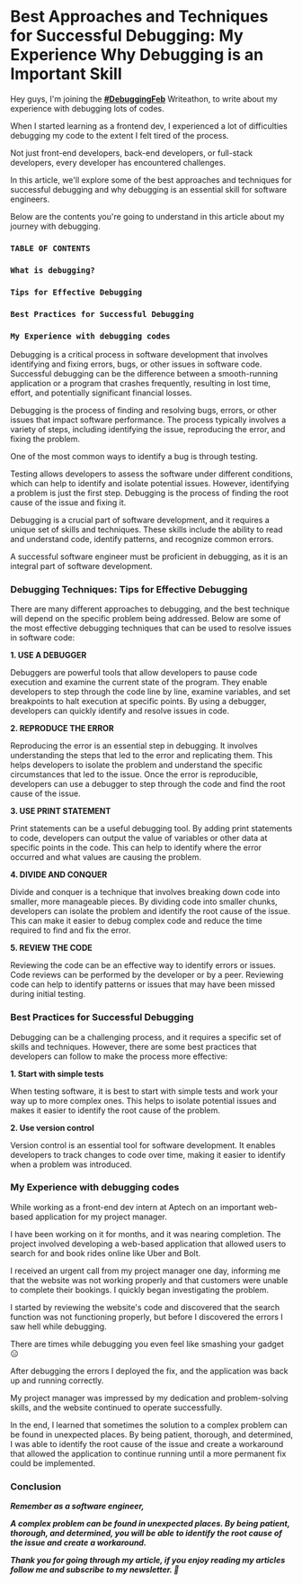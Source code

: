# Best Approaches and Techniques for Successful Debugging: My Experience  Why Debugging is an Important Skill

Hey guys, I'm joining the [**#DebuggingFeb**](https://hashnode.com/n/debuggingfeb) Writeathon, to write about my experience with debugging lots of codes.

When I started learning as a frontend dev, I experienced a lot of difficulties debugging my code to the extent I felt tired of the process.

Not just front-end developers, back-end developers, or full-stack developers, every developer has encountered challenges.

In this article, we'll explore some of the best approaches and techniques for successful debugging and why debugging is an essential skill for software engineers.

Below are the contents you're going to understand in this article about my journey with debugging.

### `TABLE OF CONTENTS`

### `What is debugging?`

### `Tips for Effective Debugging`

### `Best Practices for Successful Debugging`

### `My Experience with debugging codes`

Debugging is a critical process in software development that involves identifying and fixing errors, bugs, or other issues in software code. Successful debugging can be the difference between a smooth-running application or a program that crashes frequently, resulting in lost time, effort, and potentially significant financial losses.

Debugging is the process of finding and resolving bugs, errors, or other issues that impact software performance. The process typically involves a variety of steps, including identifying the issue, reproducing the error, and fixing the problem.

One of the most common ways to identify a bug is through testing.

Testing allows developers to assess the software under different conditions, which can help to identify and isolate potential issues. However, identifying a problem is just the first step. Debugging is the process of finding the root cause of the issue and fixing it.

Debugging is a crucial part of software development, and it requires a unique set of skills and techniques. These skills include the ability to read and understand code, identify patterns, and recognize common errors.

A successful software engineer must be proficient in debugging, as it is an integral part of software development.

### Debugging Techniques: Tips for Effective Debugging

There are many different approaches to debugging, and the best technique will depend on the specific problem being addressed. Below are some of the most effective debugging techniques that can be used to resolve issues in software code:

**1\. USE A DEBUGGER**

Debuggers are powerful tools that allow developers to pause code execution and examine the current state of the program. They enable developers to step through the code line by line, examine variables, and set breakpoints to halt execution at specific points. By using a debugger, developers can quickly identify and resolve issues in code.

**2\. REPRODUCE THE ERROR**

Reproducing the error is an essential step in debugging. It involves understanding the steps that led to the error and replicating them. This helps developers to isolate the problem and understand the specific circumstances that led to the issue. Once the error is reproducible, developers can use a debugger to step through the code and find the root cause of the issue.

**3\. USE PRINT STATEMENT**

Print statements can be a useful debugging tool. By adding print statements to code, developers can output the value of variables or other data at specific points in the code. This can help to identify where the error occurred and what values are causing the problem.

**4\. DIVIDE AND CONQUER**

Divide and conquer is a technique that involves breaking down code into smaller, more manageable pieces. By dividing code into smaller chunks, developers can isolate the problem and identify the root cause of the issue. This can make it easier to debug complex code and reduce the time required to find and fix the error.

**5\. REVIEW THE CODE**

Reviewing the code can be an effective way to identify errors or issues. Code reviews can be performed by the developer or by a peer. Reviewing code can help to identify patterns or issues that may have been missed during initial testing.

### Best Practices for Successful Debugging

Debugging can be a challenging process, and it requires a specific set of skills and techniques. However, there are some best practices that developers can follow to make the process more effective:

**1\. Start with simple tests**

When testing software, it is best to start with simple tests and work your way up to more complex ones. This helps to isolate potential issues and makes it easier to identify the root cause of the problem.

**2\. Use version control**

Version control is an essential tool for software development. It enables developers to track changes to code over time, making it easier to identify when a problem was introduced.

### My Experience with debugging codes

While working as a front-end dev intern at Aptech on an important web-based application for my project manager.

I have been working on it for months, and it was nearing completion. The project involved developing a web-based application that allowed users to search for and book rides online like Uber and Bolt.

I received an urgent call from my project manager one day, informing me that the website was not working properly and that customers were unable to complete their bookings. I quickly began investigating the problem.

I started by reviewing the website's code and discovered that the search function was not functioning properly, but before I discovered the errors I saw hell while debugging.

There are times while debugging you even feel like smashing your gadget 😑

After debugging the errors I deployed the fix, and the application was back up and running correctly.

My project manager was impressed by my dedication and problem-solving skills, and the website continued to operate successfully.

In the end, I learned that sometimes the solution to a complex problem can be found in unexpected places. By being patient, thorough, and determined, I was able to identify the root cause of the issue and create a workaround that allowed the application to continue running until a more permanent fix could be implemented.

### **Conclusion**

***Remember as a software engineer,***

***A complex problem can be found in unexpected places. By being patient, thorough, and determined, you will be able to identify the root cause of the issue and create a workaround.***

***Thank you for going through my article, if you enjoy reading my articles follow me and subscribe to my newsletter. 🤗***